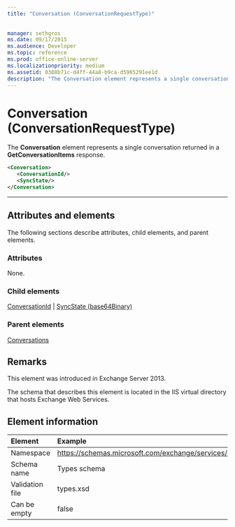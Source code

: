 ```yaml
---
title: "Conversation (ConversationRequestType)"
 
 
manager: sethgros
ms.date: 09/17/2015
ms.audience: Developer
ms.topic: reference
ms.prod: office-online-server
ms.localizationpriority: medium
ms.assetid: 0308b71c-d4ff-44a8-b9ca-d5965291ee1d
description: "The Conversation element represents a single conversation returned in a GetConversationItems response."
---
```


# Conversation (ConversationRequestType)

The **Conversation** element represents a single conversation returned in a **GetConversationItems** response. 
  
```XML
<Conversation>
   <ConversationId/>
   <SyncState/>
</Conversation>
```

 ****
## Attributes and elements

The following sections describe attributes, child elements, and parent elements.
  
### Attributes

None.
  
### Child elements

[ConversationId](conversationid.md) | [SyncState (base64Binary)](syncstate-base64binary.md)
  
### Parent elements

[Conversations](conversations-ex15websvcsotherref.md)
  
## Remarks

This element was introduced in Exchange Server 2013.
  
The schema that describes this element is located in the IIS virtual directory that hosts Exchange Web Services.
  
## Element information

| Element | Example |
|:-----|:-----|
|Namespace  <br/> |https://schemas.microsoft.com/exchange/services/2006/types  <br/> |
|Schema name  <br/> |Types schema  <br/> |
|Validation file  <br/> |types.xsd  <br/> |
|Can be empty  <br/> |false  <br/> |
   

